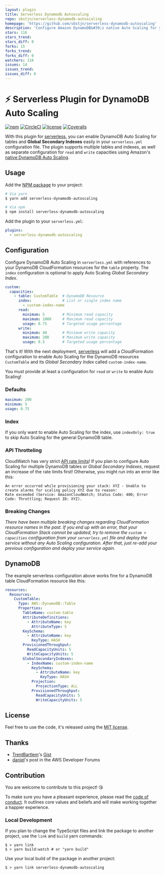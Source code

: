 ```yaml
---
layout: plugin
title: Serverless Dynamodb Autoscaling
repo: sbstjn/serverless-dynamodb-autoscaling
homepage: 'https://github.com/sbstjn/serverless-dynamodb-autoscaling'
description: 'Configure Amazon DynamoDB&#39;s native Auto Scaling for your table capacities.'
stars: 116
stars_trend: 
stars_diff: 0
forks: 15
forks_trend: 
forks_diff: 0
watchers: 116
issues: 14
issues_trend: 
issues_diff: 0
---
```



# ⚡️ Serverless Plugin for DynamoDB Auto Scaling

[![npm](https://img.shields.io/npm/v/serverless-dynamodb-autoscaling.svg)](https://www.npmjs.com/package/serverless-dynamodb-autoscaling)
[![CircleCI](https://img.shields.io/circleci/project/github/sbstjn/serverless-dynamodb-autoscaling/master.svg)](https://circleci.com/gh/sbstjn/serverless-dynamodb-autoscaling)
[![license](https://img.shields.io/github/license/sbstjn/serverless-dynamodb-autoscaling.svg)](https://github.com/sbstjn/serverless-dynamodb-autoscaling/blob/master/LICENSE.md)
[![Coveralls](https://img.shields.io/coveralls/sbstjn/serverless-dynamodb-autoscaling.svg)](https://coveralls.io/github/sbstjn/serverless-dynamodb-autoscaling)

With this plugin for [serverless](https://serverless.com), you can enable DynamoDB Auto Scaling for tables and **Global Secondary Indexes** easily in your `serverless.yml` configuration file. The plugin supports multiple tables and indexes, as well as separate configuration for `read` and `write` capacities using Amazon's [native DynamoDB Auto Scaling](https://aws.amazon.com/blogs/aws/new-auto-scaling-for-amazon-dynamodb/).

## Usage

Add the [NPM package](https://www.npmjs.com/package/serverless-dynamodb-autoscaling) to your project:

```bash
# Via yarn
$ yarn add serverless-dynamodb-autoscaling

# Via npm
$ npm install serverless-dynamodb-autoscaling
```

Add the plugin to your `serverless.yml`:

```yaml
plugins:
  - serverless-dynamodb-autoscaling
```

## Configuration

Configure DynamoDB Auto Scaling in `serverless.yml` with references to your DynamoDB CloudFormation resources for the `table` property. The `index` configuration is optional to apply Auto Scaling *Global Secondary Index*.

```yaml
custom:
  capacities:
    - table: CustomTable  # DynamoDB Resource
      index:              # List or single index name
        - custom-index-name
      read:
        minimum: 5        # Minimum read capacity
        maximum: 1000     # Maximum read capacity
        usage: 0.75       # Targeted usage percentage
      write:
        minimum: 40       # Minimum write capacity
        maximum: 200      # Maximum write capacity
        usage: 0.5        # Targeted usage percentage
```

That's it! With the next deployment, [serverless](https://serverless.com) will add a CloudFormation configuration to enable Auto Scaling for the DynamoDB resources `CustomTable` and its *Global Secondary Index* called `custom-index-name`. 

You must provide at least a configuration for `read` or `write` to enable Auto Scaling!

### Defaults

```yaml
maximum: 200
minimum: 5
usage: 0.75
```

### Index

If you only want to enable Auto Scaling for the index, use `indexOnly: true` to skip Auto Scaling for the general DynamoDB table.

### API Throtteling

CloudWatch has very strict [API rate limits](http://docs.aws.amazon.com/AmazonCloudWatch/latest/monitoring/cloudwatch_limits.html)! If you plan to configure Auto Scaling for multiple DynamoDB tables or *Global Secondary Indexes*, request an increase of the rate limits first! Otherwise, you might run into an error like this:

```
An error occurred while provisioning your stack: XYZ - Unable to create alarms for scaling policy XYZ due to reason: 
Rate exceeded (Service: AmazonCloudWatch; Status Code: 400; Error Code: Throttling; Request ID: XYZ).
```

### Breaking Changes

*There have been multiple breaking changes regarding CloudFormation resource names in the past. If you end up with an error, that your CloudFormation Stack cannot be updated, try to remove the `custom > capacities` configuration from your `serverless.yml` file and deploy the service without any Auto Scaling configuration. After that, just re-add your previous configuration and deploy your service again.*

## DynamoDB

The example serverless configuration above works fine for a DynamoDB table CloudFormation resource like this:

```yaml
resources:
  Resources:
    CustomTable:
      Type: AWS::DynamoDB::Table
      Properties:
        TableName: custom-table
        AttributeDefinitions:
          - AttributeName: key
            AttributeType: S
        KeySchema:
          - AttributeName: key
            KeyType: HASH
        ProvisionedThroughput:
          ReadCapacityUnits: 5
          WriteCapacityUnits: 5
        GlobalSecondaryIndexes:
          - IndexName: custom-index-name
            KeySchema:
              - AttributeName: key
                KeyType: HASH
            Projection:
              ProjectionType: ALL
            ProvisionedThroughput:
              ReadCapacityUnits: 5
              WriteCapacityUnits: 5
```

## License

Feel free to use the code, it's released using the [MIT license](LICENSE.md).

## Thanks

- [TrentBartlem](https://github.com/TrentBartlem)'s [Gist](https://gist.github.com/TrentBartlem/292be37d496361d551fff6659d87fb0e) 
- [daniel](https://forums.aws.amazon.com/message.jspa?messageID=789667#jive-message-792127)'s post in the AWS Developer Forums

## Contribution

You are welcome to contribute to this project! 😘 

To make sure you have a pleasant experience, please read the [code of conduct](CODE_OF_CONDUCT.md). It outlines core values and beliefs and will make working together a happier experience.

### Local Development

If you plan to change the TypeScript files and link the package to another project, use the `link` and `build` yarn commands:

```
$ > yarn link
$ > yarn build:watch # or "yarn build"
```

Use your local build of the package in another project:

```
$ > yarn link serverless-dynamodb-autoscaling
```
